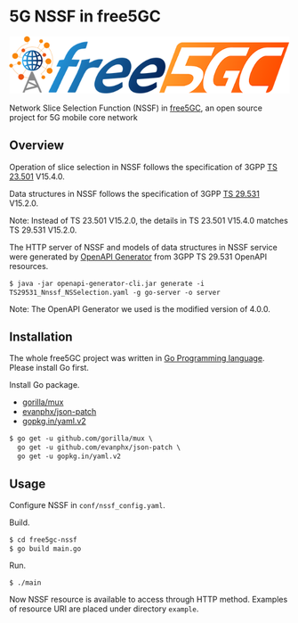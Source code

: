# 5G NSSF in free5GC

<img src="https://github.com/stevenchiu30801/free5gc-nssf/raw/master/logo/HDfree5gc.webp">

Network Slice Selection Function (NSSF) in [free5GC](https://www.free5gc.org/), an open source project for 5G mobile core network

## Overview

Operation of slice selection in NSSF follows the specification of 3GPP [TS 23.501](https://portal.3gpp.org/desktopmodules/Specifications/SpecificationDetails.aspx?specificationId=3144) V15.4.0.

Data structures in NSSF follows the specification of 3GPP [TS 29.531](https://portal.3gpp.org/desktopmodules/Specifications/SpecificationDetails.aspx?specificationId=3346) V15.2.0.

Note: Instead of TS 23.501 V15.2.0, the details in TS 23.501 V15.4.0 matches TS 29.531 V15.2.0.

The HTTP server of NSSF and models of data structures in NSSF service were generated by [OpenAPI Generator](https://github.com/OpenAPITools/openapi-generator) from 3GPP TS 29.531 OpenAPI resources.
```
$ java -jar openapi-generator-cli.jar generate -i TS29531_Nnssf_NSSelection.yaml -g go-server -o server
```

Note: The OpenAPI Generator we used is the modified version of 4.0.0.

## Installation

The whole free5GC project was written in [Go Programming language](https://github.com/golang/go). Please install Go first.

Install Go package.
- [gorilla/mux](https://github.com/gorilla/mux)
- [evanphx/json-patch](https://github.com/evanphx/json-patch)
- [gopkg.in/yaml.v2](https://github.com/go-yaml/yaml)
```
$ go get -u github.com/gorilla/mux \
  go get -u github.com/evanphx/json-patch \
  go get -u gopkg.in/yaml.v2
```

## Usage

Configure NSSF in `conf/nssf_config.yaml`.

Build.
```
$ cd free5gc-nssf
$ go build main.go
```

Run.
```
$ ./main
```

Now NSSF resource is available to access through HTTP method. Examples of resource URI are placed under directory `example`.
